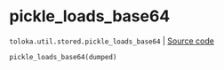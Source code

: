 # pickle_loads_base64
`toloka.util.stored.pickle_loads_base64` | [Source code](https://github.com/Toloka/toloka-kit/blob/v1.1.2/src/util/stored.py#L46)

```python
pickle_loads_base64(dumped)
```

